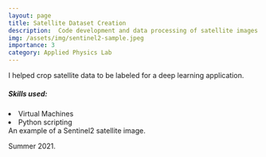 ```yaml
---
layout: page
title: Satellite Dataset Creation
description:  Code development and data processing of satellite images
img: /assets/img/sentinel2-sample.jpeg
importance: 3
category: Applied Physics Lab
---
```


I helped crop satellite data to be labeled for a deep learning application.

<h5 id="skills-used-">Skills used:</h5>
<li>Virtual Machines</li>
<li>Python scripting</li>

<div class="row">
    <div class="col-sm mt-3 mt-md-0">
        <img class="img-fluid rounded z-depth-1" src="{{ '/assets/img/sentinel2-sample.jpeg' | relative_url }}" alt="" title="example image"/>
    </div>
</div>
<div class="caption">
    An example of a Sentinel2 satellite image.
</div>


Summer 2021.
